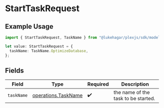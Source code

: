 # StartTaskRequest

## Example Usage

```typescript
import { StartTaskRequest, TaskName } from "@lukehagar/plexjs/sdk/models/operations";

let value: StartTaskRequest = {
  taskName: TaskName.OptimizeDatabase,
};
```

## Fields

| Field                                                             | Type                                                              | Required                                                          | Description                                                       |
| ----------------------------------------------------------------- | ----------------------------------------------------------------- | ----------------------------------------------------------------- | ----------------------------------------------------------------- |
| `taskName`                                                        | [operations.TaskName](../../../sdk/models/operations/taskname.md) | :heavy_check_mark:                                                | the name of the task to be started.                               |